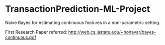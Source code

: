# TransactionPrediction-ML-Project
Naive Bayes for estimating continuous features in a non-parametric setting.

First Research Paper referred: 
http://web.cs.iastate.edu/~honavar/bayes-continuous.pdf
